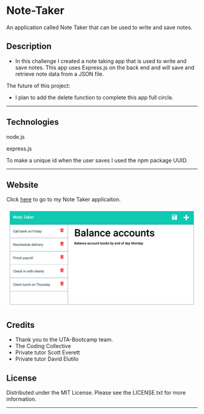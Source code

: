 # Note-Taker
An application called Note Taker that can be used to write and save notes.

## Description
- In this challenge I created a note taking app that is used to write and save notes. This app uses Express.js on the back end and will save and retrieve note data from a JSON file.

The future of this project:
- I plan to add the delete function to complete this app full circle.

---

## Technologies
node.js

express.js

To make a unique id when the user saves I used the npm package UUID. 

---
## Website 
Click [here](https://blksmk8483.github.io/Work-Day-Scheduler/) to go to my Note Taker applicaiton. 


![My Image](Assets/11-express-homework-demo-02.png)


## Credits
- Thank you to the UTA-Bootcamp team.
- The Coding Collective
- Private tutor Scott Everett
- Private tutor David Elutilo

## License

Distributed under the MIT License. Please see the LICENSE.txt for more information.

---
